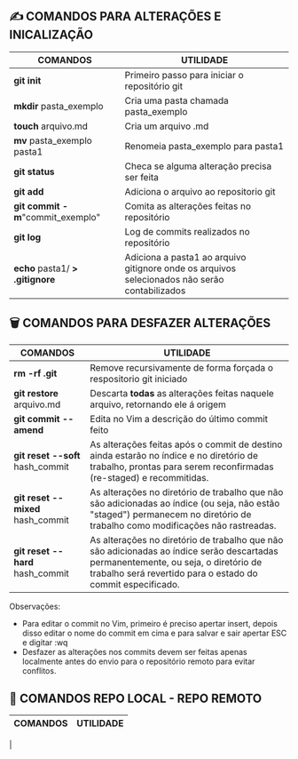 
##  ✍️ COMANDOS PARA ALTERAÇÕES E INICALIZAÇÃO

| COMANDOS  | UTILIDADE |
|----------|-----------|
| __git init__ | Primeiro passo para iniciar o repositório git |
| __mkdir__ pasta_exemplo   | Cria uma pasta chamada pasta_exemplo|
| __touch__ arquivo.md | Cria um arquivo .md | 
| __mv__ pasta_exemplo pasta1 | Renomeia pasta_exemplo para pasta1
| __git status__ | Checa se alguma alteração precisa ser feita 
| __git add__ | Adiciona o arquivo ao repositorio git
|  __git commit -m__"commit_exemplo" | Comita as alterações feitas no repositório
| __git log__ | Log de commits realizados no repositório
|__echo__ pasta1/ __> .gitignore__ | Adiciona a pasta1 ao arquivo gitignore onde os arquivos selecionados não serão contabilizados

## 🗑️ COMANDOS PARA DESFAZER ALTERAÇÕES
| COMANDOS  | UTILIDADE |
|-----------|-----------|
| __rm -rf .git__ | Remove recursivamente de forma forçada o respositorio git iniciado |
| __git restore__ arquivo.md | Descarta __todas__ as alterações feitas naquele arquivo, retornando ele á origem |
| __git commit --amend__ | Edita no Vim a descrição do último commit feito |
| __git reset  --soft__ hash_commit | As alterações feitas após o commit de destino ainda estarão no índice e no diretório de trabalho, prontas para serem reconfirmadas (re-staged) e recommitidas.
|__git reset --mixed__ hash_commit | As alterações no diretório de trabalho que não são adicionadas ao índice (ou seja, não estão "staged") permanecem no diretório de trabalho como modificações não rastreadas.
|__git reset --hard__ hash_commit | As alterações no diretório de trabalho que não são adicionadas ao índice serão descartadas permanentemente, ou seja, o diretório de trabalho será revertido para o estado do commit especificado.

Observações: 
- Para editar o commit no Vim, primeiro é preciso apertar insert, depois disso editar o nome do commit em cima e para salvar e sair apertar ESC e digitar :wq 
- Desfazer as alterações nos commits devem ser feitas apenas localmente antes do envio para o repositório remoto para evitar conflitos.

## 🛜 COMANDOS REPO LOCAL - REPO REMOTO 

| COMANDOS  | UTILIDADE |
|-----------|-----------|
|